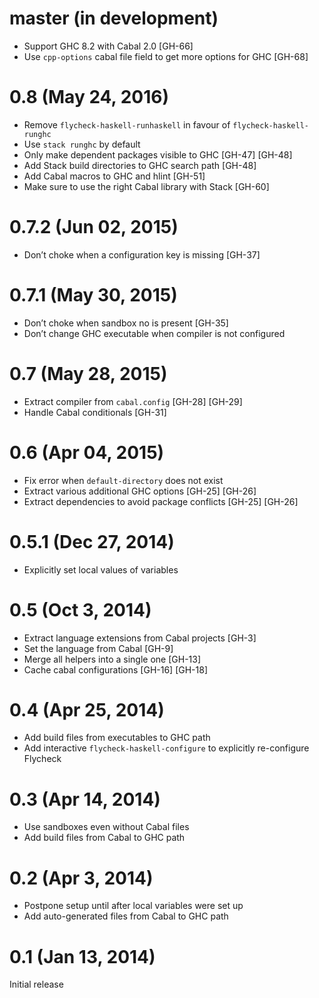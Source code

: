 master (in development)
=======================

- Support GHC 8.2 with Cabal 2.0 [GH-66]
- Use `cpp-options` cabal file field to get more options for GHC [GH-68]

0.8 (May 24, 2016)
==================

- Remove `flycheck-haskell-runhaskell` in favour of `flycheck-haskell-runghc`
- Use `stack runghc` by default
- Only make dependent packages visible to GHC [GH-47] [GH-48]
- Add Stack build directories to GHC search path [GH-48]
- Add Cabal macros to GHC and hlint [GH-51]
- Make sure to use the right Cabal library with Stack [GH-60]

0.7.2 (Jun 02, 2015)
====================

- Don’t choke when a configuration key is missing [GH-37]

0.7.1 (May 30, 2015)
====================

- Don’t choke when sandbox no is present [GH-35]
- Don’t change GHC executable when compiler is not configured

0.7 (May 28, 2015)
==================

- Extract compiler from `cabal.config` [GH-28] [GH-29]
- Handle Cabal conditionals [GH-31]

0.6 (Apr 04, 2015)
==================

- Fix error when `default-directory` does not exist
- Extract various additional GHC options [GH-25] [GH-26]
- Extract dependencies to avoid package conflicts [GH-25] [GH-26]

0.5.1 (Dec 27, 2014)
====================

- Explicitly set local values of variables

0.5 (Oct 3, 2014)
=================

- Extract language extensions from Cabal projects [GH-3]
- Set the language from Cabal [GH-9]
- Merge all helpers into a single one [GH-13]
- Cache cabal configurations [GH-16] [GH-18]

0.4 (Apr 25, 2014)
==================

- Add build files from executables to GHC path
- Add interactive `flycheck-haskell-configure` to explicitly re-configure
  Flycheck

0.3 (Apr 14, 2014)
==================

- Use sandboxes even without Cabal files
- Add build files from Cabal to GHC path

0.2 (Apr 3, 2014)
=================

- Postpone setup until after local variables were set up
- Add auto-generated files from Cabal to GHC path

0.1 (Jan 13, 2014)
==================

Initial release
